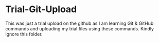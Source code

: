 # Trial-Git-Upload
This was just a trial upload on the github as I am learning Git & GitHub commands and uploading my trial files using these commands.
Kindly ignore this folder.

